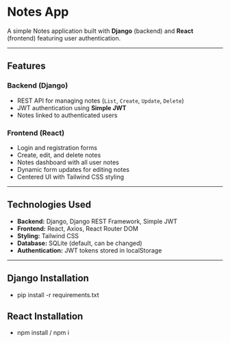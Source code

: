 # Notes App

A simple Notes application built with **Django** (backend) and **React** (frontend) featuring user authentication.

---

## Features

### Backend (Django)
- REST API for managing notes (`List`, `Create`, `Update`, `Delete`)
- JWT authentication using **Simple JWT**
- Notes linked to authenticated users

### Frontend (React)
- Login and registration forms
- Create, edit, and delete notes
- Notes dashboard with all user notes
- Dynamic form updates for editing notes
- Centered UI with Tailwind CSS styling

---

## Technologies Used

- **Backend:** Django, Django REST Framework, Simple JWT
- **Frontend:** React, Axios, React Router DOM
- **Styling:** Tailwind CSS
- **Database:** SQLite (default, can be changed)
- **Authentication:** JWT tokens stored in localStorage

---

## Django Installation ##
- pip install -r requirements.txt

## React Installation ##
- npm install / npm i